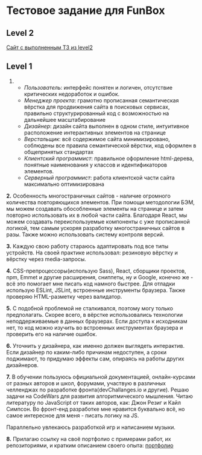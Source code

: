 # Тестовое задание для FunBox

## Level 2

[Сайт с выполненным ТЗ из level2](http://u131162.test-handyhost.ru/)

## Level 1
1.
    -  _Пользователь_: интерфейс понятен и логичен, отсутствие критических недоработок и ошибок.
    -  _Менеджер проекта_: грамотно прописанная семантическая вёрстка для продвижения сайта в поисковых сервисах, правильно структурированный код с возможностью на дальнейшее масштабирование
    -  _Дизайнер_: дизайн сайта выполнен в одном стиле, интуитивное расположение интерактивных элементов на странице
    -  _Верстальщик_: всё содержимое сайта минимизировано, соблюдены все правила семантической вёрстки, код оформлен в общепринятых стандартах
    -  _Клиентский программист_: правильное оформление html-дерева, понятные наименования у классов и идентификаторов элементов.
    -  _Серверный программист_: работа клиентской части сайта максимально оптимизирована

__2.__  Особенность многостраничных сайтов - наличие огромного количества повторяющихся элементов. При помощи методологии БЭМ, мы можем создавать обособленные элементы на странице и затем повторно использовать их в любой части сайта. Благодаря React, мы можем создавать переиспользуемые компоненты с уже прописанной логикой, тем самым ускоряя разработку многостраничных сайтов в разы. Также можно использовать систему контроля версий.

__3.__  Каждую свою работу стараюсь адаптировать под все типы устройств. На своей практике использовал: резиновую вёрстку и вёрстку через media-запросы.

__4.__  CSS-препроцессоры(использую Sass), React, сборщики проектов, npm, Emmet и другие расширения, сниппеты, ну и Google, конечно же - всё это помогает мне писать код намного быстрее. Для отладки использую ESLint, JSLint, встроенные инструменты браузера. Также проверяю HTML-разметку через валидатор.

__5.__  С подобной проблемой не сталкивался, поэтому могу только предполагать. Скорее всего, в вёрстке использовались технологии неподдерживаемые в данных браузерах. Если доступа к исходникам нет, то код можно изучить во встроенных инструментах браузера и проверить его на наличие ошибок.

__6.__  Уточнить у дизайнера, как именно должен выглядеть интерактив. Если дизайнер по каким-либо причинам недоступен, а сроки поджимают, то придумаю эффекты сам, опираясь на работы других дизайнеров.

__7.__  В обучении пользуюсь официальной документацией, онлайн-курсами от разных авторов и школ, форумами, участвую в различных челленджах по разработке фронта(devChallanges.io и другие). Решаю задачи на CodeWars для развития алгоритмического мышления. Читаю литературу по JavaScript от таких авторов, как: Джон Резиг и Кайл Симпсон. Во фронт-енд разработке мне нравится буквально всё, но самое интересное для меня - писать логику на JS.

Параллельно увлекаюсь разработкой игр и написанием музыки.

__8.__ Прилагаю ссылку на своё портфолио с примерами работ, их репозиториями, и кратким описанием своего опыта: [портфолио](http://u131056.test-handyhost.ru/)
